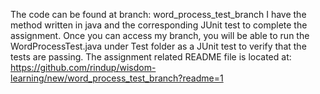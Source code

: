 The code can be found at branch: word_process_test_branch
I have the method written in java and the corresponding JUnit test to complete the assignment.
Once you can access my branch, you will be able to run the WordProcessTest.java under Test folder as a JUnit test to verify that the tests are passing.
The assignment related README file is located at:
https://github.com/rindup/wisdom-learning/new/word_process_test_branch?readme=1
